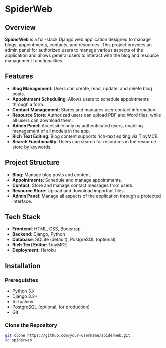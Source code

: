 # SpiderWeb

## Overview

**SpiderWeb** is a full-stack Django web application designed to manage blogs, appointments, contacts, and resources. This project provides an admin panel for authorized users to manage various aspects of the application and allows general users to interact with the blog and resource management functionalities.

## Features

- **Blog Management**: Users can create, read, update, and delete blog posts.
- **Appointment Scheduling**: Allows users to schedule appointments through a form.
- **Contact Management**: Stores and manages user contact information.
- **Resource Store**: Authorized users can upload PDF and Word files, while all users can download them.
- **Admin Panel**: Accessible only by authenticated users, enabling management of all models in the app.
- **Rich Text Editing**: Blog content supports rich-text editing via TinyMCE.
- **Search Functionality**: Users can search for resources in the resource store by keywords.

## Project Structure

- **Blog**: Manage blog posts and content.
- **Appointments**: Schedule and manage appointments.
- **Contact**: Store and manage contact messages from users.
- **Resource Store**: Upload and download important files.
- **Admin Panel**: Manage all aspects of the application through a protected interface.

## Tech Stack

- **Frontend**: HTML, CSS, Bootstrap
- **Backend**: Django, Python
- **Database**: SQLite (default), PostgreSQL (optional)
- **Rich Text Editor**: TinyMCE
- **Deployment**: Heroku

## Installation

### Prerequisites

- Python 3.x
- Django 3.2+
- Virtualenv
- PostgreSQL (optional, for production)
- Git

### Clone the Repository

```bash
git clone https://github.com/your-username/spiderweb.git
cd spiderweb
